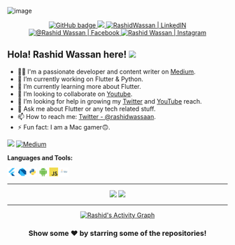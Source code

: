 ![image](https://user-images.githubusercontent.com/60597290/133163679-2b92cf32-62e9-4255-b999-bdcdc52d80f1.png)

<p align="center">
  <a href="https://github.com/rashidwassan?tab=followers">
    <img src="https://img.shields.io/github/followers/rashidwassan?label=GitHub&logo=GitHub&style=for-the-badge" alt="GitHub badge" />
  </a>
  <a href="http://twitter.com/rashidwassaan">
    <img src="https://img.shields.io/twitter/follow/rashidwassaan?label=Twitter&logo=twitter&style=for-the-badge" />
  </a>
  <a href="https://www.linkedin.com/in/rashidwassan/" target="_blank">
  <img alt="RashidWassan | LinkedIN"  src="https://img.shields.io/badge/linkedin-%230077B5.svg?&style=for-the-badge&logo=linkedin&logoColor=white" />
</a>
<a href="https://www.facebook.com/rashidwassann" target="_blank">
  <img  alt="@Rashid Wassan | Facebook" src="https://img.shields.io/badge/facebook-%231877F2.svg?&style=for-the-badge&logo=facebook&logoColor=white" />
</a>
<a href="https://www.instagram.com/rashidwassaan" target="_blank">
  <img alt="Rashid Wassan | Instagram"  src="https://img.shields.io/badge/instagram-%23E4405F.svg?&style=for-the-badge&logo=instagram&logoColor=white" />
</a>
</p>

## Hola! Rashid Wassan here! <img src="https://raw.githubusercontent.com/MartinHeinz/MartinHeinz/master/wave.gif" width="30px">

- ✍🏻 I'm a passionate developer and content writer on [Medium](https://rashidwassan.medium.com).
- 🔭 I’m currently working on Flutter & Python.
- 🌱 I’m currently learning more about Flutter.
- 👯 I’m looking to collaborate on [Youtube](https://www.youtube.com/c/RashidsTechStuff).
- 🤔 I’m looking for help in growing my [Twitter](https://twitter.com/rashidwassaan) and [YouTube](https://www.youtube.com/c/RashidsTechStuff) reach.
- 💬 Ask me about Flutter or any tech related stuff.
- 📫 How to reach me: [Twitter - @rashidwassaan](https://twitter.com/rashidwassaan).
- ⚡ Fun fact: I am a Mac gamer🙃.


![](https://komarev.com/ghpvc/?username=rashidwassan&color=blueviolet&label=Profile+Views)
[![Medium](https://github.com/Rishit-dagli/Rishit-dagli/blob/master/badges/medium.svg)](https://medium.com/@rashidwassan) 


**Languages and Tools:**  

<code><img height="20" src="https://raw.githubusercontent.com/github/explore/80688e429a7d4ef2fca1e82350fe8e3517d3494d/topics/flutter/flutter.png"></code>
<code><img height="20" src="https://raw.githubusercontent.com/github/explore/80688e429a7d4ef2fca1e82350fe8e3517d3494d/topics/dart/dart.png"></code>
<code><img height="20" src="https://raw.githubusercontent.com/github/explore/80688e429a7d4ef2fca1e82350fe8e3517d3494d/topics/python/python.png"></code>
<code><img height="20" src="https://raw.githubusercontent.com/github/explore/80688e429a7d4ef2fca1e82350fe8e3517d3494d/topics/android/android.png"></code>
<code><img height="20" src="https://raw.githubusercontent.com/github/explore/80688e429a7d4ef2fca1e82350fe8e3517d3494d/topics/javascript/javascript.png"></code> 
<code><img height="20" src="https://raw.githubusercontent.com/github/explore/80688e429a7d4ef2fca1e82350fe8e3517d3494d/topics/java/java.png"></code> 

<hr>

<p align="center">
  <img width="400px" src="https://github-readme-stats.vercel.app/api?username=rashidwassan&show_icons=true&theme=tokyonight&hide_border=true&bg_color=1F222E" />
  <img width="400px" src="https://github-readme-streak-stats.herokuapp.com?user=rashidwassan&theme=gotham&hide_border=true&fire=C77800&ring=DD910B&background=1F222E" />
</p>
<hr>

<div align="center">
  
  
<a href="https://sharjeelyunus.github.io/"><img alt="Rashid's Activity Graph" src="https://activity-graph.herokuapp.com/graph?username=rashidwassan&bg_color=1F222E&color=ffffff&line=f08c2d&point=444040&area=true&hide_border=true" /></a>

### Show some ❤️ by starring some of the repositories!

</div>
